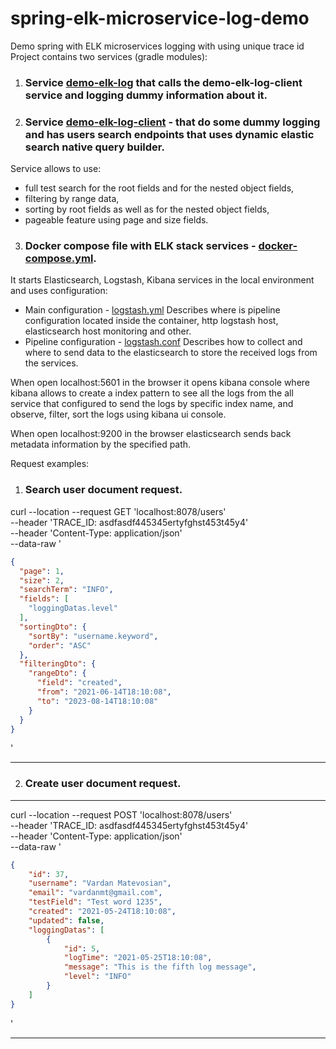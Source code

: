 # spring-elk-microservice-log-demo
Demo spring with ELK microservices logging with using unique trace id 
Project contains two services (gradle modules):
1. ### Service [demo-elk-log](demo-elk-log) that calls the demo-elk-log-client service and logging dummy information about it. 

2. ### Service  [demo-elk-log-client](demo-elk-log-client) - that do some dummy logging and has users search endpoints that uses dynamic elastic search native query builder.
Service allows to use:
 - full test search for the root fields and for the nested object fields, 
 - filtering by range data, 
 - sorting by root fields as well as for the nested object fields, 
 - pageable feature using page and size fields.

3. ### Docker compose file with ELK stack services - [docker-compose.yml](elk%2Fdocker-compose.yml).
It starts Elasticsearch, Logstash, Kibana services in the local environment and uses configuration:
- Main configuration -  [logstash.yml](elk%2Flogstash%2Fconfig%2Flogstash.yml)
Describes where is pipeline configuration located inside the container, http logstash host, elasticsearch host monitoring and other.
- Pipeline configuration - [logstash.conf](elk%2Flogstash%2Fpipeline%2Flogstash.conf)
Describes how to collect and where to send data to the elasticsearch to store the received logs from the services.

When open localhost:5601 in the browser it opens kibana console
where kibana allows to create a index pattern to see all the logs from the all service that configured to send the logs by specific index name,
and observe, filter, sort the logs using kibana ui console.

When open localhost:9200 in the browser elasticsearch sends back metadata information by the specified path. 

Request examples:
1. ### Search user document request.
curl --location --request GET 'localhost:8078/users' \
--header 'TRACE_ID: asdfasdf445345ertyfghst453t45y4' \
--header 'Content-Type: application/json' \
--data-raw 
'
```json
{
  "page": 1,
  "size": 2,
  "searchTerm": "INFO",
  "fields": [
    "loggingDatas.level"
  ],
  "sortingDto": {
    "sortBy": "username.keyword",
    "order": "ASC"
  },
  "filteringDto": {
    "rangeDto": {
      "field": "created",
      "from": "2021-06-14T18:10:08",
      "to": "2023-08-14T18:10:08"
    }
  }
}

```
'

----------------------------------------------------------------

2. ### Create user document request.
----------------------------------------------------------------
curl --location --request POST 'localhost:8078/users' \
--header 'TRACE_ID: asdfasdf445345ertyfghst453t45y4' \
--header 'Content-Type: application/json' \
--data-raw 
'
```json 
{
    "id": 37,
    "username": "Vardan Matevosian",
    "email": "vardanmt@gmail.com",
    "testField": "Test word 1235",
    "created": "2021-05-24T18:10:08",
    "updated": false,
    "loggingDatas": [
        {
            "id": 5,
            "logTime": "2021-05-25T18:10:08",
            "message": "This is the fifth log message",
            "level": "INFO"
        }
    ]
}
```
'

----------------------------------------------------------------